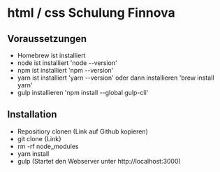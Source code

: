 # html / css Schulung Finnova

## Voraussetzungen
+ Homebrew ist installiert
+ node ist installiert 'node --version'
+ npm ist installiert 'npm --version'
+ yarn ist installiert 'yarn --version' oder dann installieren 'brew install yarn'
+ gulp installieren 'npm install --global gulp-cli'

## Installation
+ Repositiory clonen (Link auf Github kopieren)
+ git clone {Link}
+ rm -rf node_modules
+ yarn install
+ gulp (Startet den Webserver unter http://localhost:3000)
